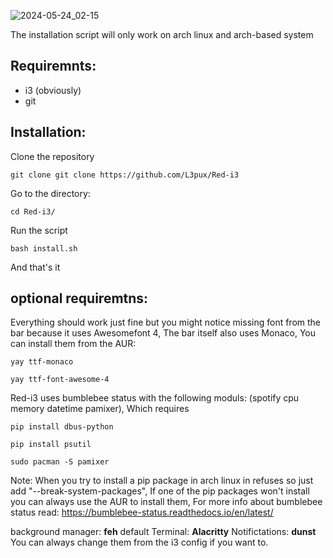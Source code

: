 ![2024-05-24_02-15](https://github.com/L3pux/Red-i3/assets/123013187/33860c1b-19c2-461d-8e3b-5d971c4cce28)


The installation script will only work on arch linux and arch-based system
## Requiremnts:
* i3 (obviously)
* git

## Installation:
Clone the repository
```
git clone git clone https://github.com/L3pux/Red-i3
```
Go to the directory:
```
cd Red-i3/ 
```
Run the script
```
bash install.sh 
```
And that's it
## optional requiremtns:
Everything should work just fine but you might notice missing font from the bar because it uses Awesomefont 4, The bar itself also uses Monaco, You can install them from the AUR:
```
yay ttf-monaco
```
```
yay ttf-font-awesome-4
```
Red-i3 uses bumblebee status with the following moduls: (spotify cpu memory datetime pamixer), Which requires 
```
pip install dbus-python 
```
```
pip install psutil
```
```
sudo pacman -S pamixer
```
Note: When you try to install a pip package in arch linux in refuses so just add "--break-system-packages", If one of the pip packages won't install you can always use the AUR to install them, For more info about bumblebee status read:
https://bumblebee-status.readthedocs.io/en/latest/

background manager: **feh**
default Terminal: **Alacritty**
Notifictations:  **dunst**
You can always change them from the i3 config if you want to.
